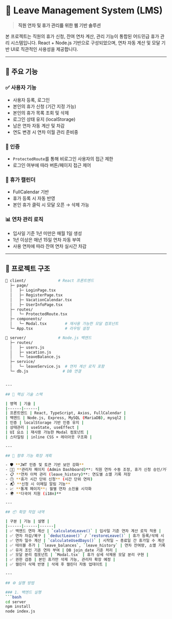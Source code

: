 # 💼 Leave Management System (LMS)

> **직원 연차 및 휴가 관리를 위한 웹 기반 솔루션**

본 프로젝트는 직원의 휴가 신청, 잔여 연차 계산, 관리 기능이 통합된 어드민급 휴가 관리 시스템입니다. React + Node.js 기반으로 구성되었으며, 연차 자동 계산 및 모달 기반 UI로 직관적인 사용성을 제공합니다.

---

## 🚀 주요 기능

### ✅ 사용자 기능
- 사용자 등록, 로그인
- 본인의 휴가 신청 (기간 지정 가능)
- 본인의 휴가 목록 조회 및 삭제
- 로그인 상태 유지 (localStorage)
- 남은 연차 자동 계산 및 차감
- 연도 변경 시 연차 이월 관리 준비중

### 🔐 인증
- `ProtectedRoute`를 통해 비로그인 사용자의 접근 제한
- 로그인 여부에 따라 버튼/페이지 접근 제어

### 📅 휴가 캘린더
- FullCalendar 기반
- 휴가 등록 시 자동 반영
- 본인 휴가 클릭 시 모달 오픈 → 삭제 가능

### 📊 연차 관리 로직
- 입사일 기준 1년 미만은 매월 1일 생성
- 1년 이상은 매년 15일 연차 자동 부여
- 사용 연차에 따라 잔여 연차 실시간 차감

---

## 🧱 프로젝트 구조

```bash
📁 client/              # React 프론트엔드
  ├─ page/
  │   ├─ LoginPage.tsx
  │   ├─ RegisterPage.tsx
  │   ├─ VacationCalendar.tsx
  │   ├─ UserInfoPage.tsx
  ├─ routes/
  │   └─ ProtectedRoute.tsx
  ├─ components/
  │   └─ Modal.tsx        # 재사용 가능한 모달 컴포넌트
  └─ App.tsx              # 라우팅 설정

📁 server/              # Node.js 백엔드
  ├─ routes/
  │   ├─ users.js
  │   ├─ vacation.js
  │   └─ leaveBalance.js
  ├─ service/
  │   └─ leaveService.js  # 연차 계산 로직 포함
  └─ db.js               # DB 연결


---

## 🧠 핵심 기술 스택

| 영역 | 기술 |
|------|------|
| 프론트엔드 | React, TypeScript, Axios, FullCalendar |
| 백엔드 | Node.js, Express, MySQL (MariaDB), mysql2 |
| 인증 | localStorage 기반 인증 유지 |
| 상태관리 | useState, useEffect |
| UI 요소 | 재사용 가능한 Modal 컴포넌트 |
| 스타일링 | inline CSS + 레이아웃 구조화 |

---

## 🔄 향후 기능 확장 계획

- 🛡️ **JWT 인증 및 토큰 기반 보안 강화**
- 🧑‍💼 **관리자 페이지 (Admin Dashboard)**: 직원 연차 수동 조정, 휴가 신청 승인/거절
- 📋 **연차 이력 관리 (leave_history)**: 연도별 소멸 기록 저장
- 🕒 **휴가 시간 단위 신청** (시간 단위 연차)
- 📬 **신청 시 이메일 알림 기능**
- 📈 **통계 페이지**: 월별 연차 소진율 시각화
- 🌍 **다국어 지원 (i18n)**

---

## 📦 확장 작업 내역

| 구분 | 기능 | 설명 |
|------|------|------|
| ✅ 백엔드 연차 계산 | `calculateLeave()` | 입사일 기준 연차 계산 로직 적용 |
| ✅ 연차 차감/복구 | `deductLeave()` / `restoreLeave()` | 휴가 등록/삭제 시 연차 자동 처리 |
| ✅ 연차 일수 계산 | `calculateUsedDays()` | 시작일 ~ 종료일 간 휴가일 수 계산 |
| ✅ 테이블 추가 | `leave_balances`, `leave_history` | 연차 잔여량, 소멸 기록 저장용 테이블 |
| ✅ 유저 조인 기준 연차 부여 | DB join_date 기준 처리 |
| ✅ 모달 분리 컴포넌트 | `Modal.tsx` | 휴가 상세 삭제용 모달 분리 구현 |
| ✅ 권한 검증 | 본인 휴가만 삭제 가능, 관리자 확장 예정 |
| ✅ 캘린더 삭제 반영 | 삭제 후 캘린더 자동 업데이트 |

---

## ⚙️ 실행 방법

### 1. 백엔드 실행
```bash
cd server
npm install
node index.js
